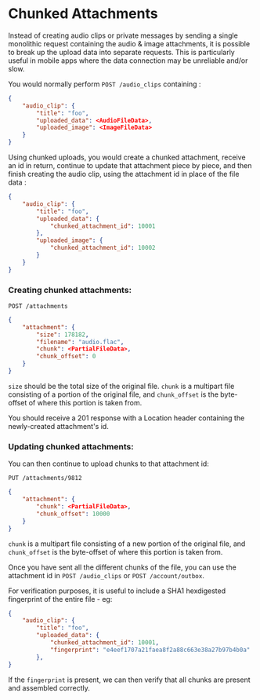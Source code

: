 # Chunked Attachments

Instead of creating audio clips or private messages by sending a single monolithic request containing the audio & image attachments, it is possible to break up the upload data into separate requests. This is particularly useful in mobile apps where the data connection may be unreliable and/or slow.


You would normally perform `POST /audio_clips` containing :

```json
{
	"audio_clip": {
		"title": "foo",
		"uploaded_data": <AudioFileData>,
		"uploaded_image": <ImageFileData>
	}
}
```

Using chunked uploads, you would create a chunked attachment, receive an id in return, continue to update that attachment piece by piece, and then finish creating the audio clip, using the attachment id in place of the file data :

```json
{
	"audio_clip": {
		"title": "foo",
		"uploaded_data": {
			"chunked_attachment_id": 10001
		},
		"uploaded_image": {
			"chunked_attachment_id": 10002
		}
	}
}
```


### Creating chunked attachments:

`POST /attachments`
```json
{
	"attachment": {
		"size": 178182,
		"filename": "audio.flac",
		"chunk": <PartialFileData>,
		"chunk_offset": 0
	}
}
```

`size` should be the total size of the original file.  `chunk` is a multipart file consisting of a portion of the original file, and `chunk_offset` is the byte-offset of where this portion is taken from.

You should receive a 201 response with a Location header containing the newly-created attachment's id.

### Updating chunked attachments:

You can then continue to upload chunks to that attachment id:

`PUT /attachments/9812`
```json
{
	"attachment": {
		"chunk": <PartialFileData>,
		"chunk_offset": 10000
	}
}
```

`chunk` is a multipart file consisting of a new portion of the original file, and `chunk_offset` is the byte-offset of where this portion is taken from.

Once you have sent all the different chunks of the file, you can use the attachment id in `POST /audio_clips` or `POST /account/outbox`.

For verification purposes, it is useful to include a SHA1 hexdigested fingerprint of the entire file - eg:

```json
{
	"audio_clip": {
		"title": "foo",
		"uploaded_data": {
			"chunked_attachment_id": 10001,
			"fingerprint": "e4eef1707a21faea8f2a88c663e38a27b97b4b0a"
		},
}
```

If the `fingerprint` is present, we can then verify that all chunks are present and assembled correctly.
